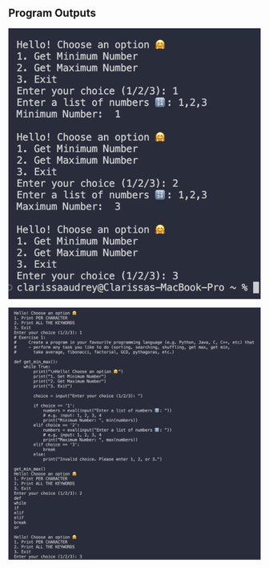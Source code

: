 ## Program Outputs

![Exercise1](/assets/Exercise1Output.png)

![Exercise2](/assets/Exercise2Output.png)
